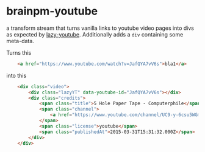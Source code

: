 # brainpm-youtube

a transform stream that turns vanilla links to youtube video pages into divs as expected by [lazy-youtube][1]. Additionally adds a `div` containing some meta-data.

Turns this

``` html
    <a href="https://www.youtube.com/watch?v=JafQYA7vV6s">bla1</a>
```

into this

``` html
    <div class="video">
        <div class="lazyYT" data-youtube-id="JafQYA7vV6s"></div>
        <div class="credits">
            <span class="title">5 Hole Paper Tape - Computerphile</span>
            <span class="channel">
                <a href="https://www.youtube.com/channel/UC9-y-6csu5WGm29I7JiwpnA">Computerphile</a>
            </span>
            <span class="license">youtube</span>
            <span class="publishedAt">2015-03-31T15:31:32.000Z</span>
        </div>
    </div>
```

[1]: https://www.npmjs.com/package/lazy-youtube

